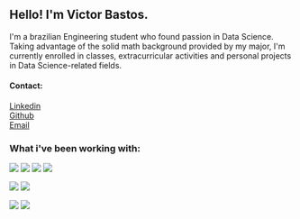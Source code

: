 <strong>
    <h2>Hello! I'm Victor Bastos.</h2>
</strong>

<p >
    I'm a brazilian Engineering student who found passion in Data Science. Taking advantage of the solid math background provided by my major, I'm currently enrolled in classes, extracurricular activities and personal projects in Data Science-related fields.
</p>


<h4>
    Contact:
</h4>

<p >
    <a href="https://www.linkedin.com/in/victor-bastos7/">Linkedin</a>
    <br>
    <a href="https://https://github.com/victor-bastos">Github</a>
    <br>
    <a href="mailto:victorhugo.o.bastos@gmail.com">Email</a>
</p>

<h3>
    What i've been working with:
</h3>

![](https://img.shields.io/badge/-Python-informational?style=for-the-badge&logo=python&color=000000)
![](https://img.shields.io/badge/R-276DC3?style=for-the-badge&logo=r&logoColor=white)
![](https://img.shields.io/badge/PostgreSQL-316192?style=for-the-badge&logo=postgresql&logoColor=white)
![](https://img.shields.io/badge/-GitHub-informational?style=for-the-badge&logo=github&&color=000000)



![](https://img.shields.io/badge/scikit_learn-F7931E?style=for-the-badge&logo=scikit-learn&logoColor=white)
![](https://img.shields.io/badge/TensorFlow-FF6F00?style=for-the-badge&logo=TensorFlow&logoColor=white)




![](https://img.shields.io/badge/Google%20Sheets-34A853?style=for-the-badge&logo=google-sheets&logoColor=white)
![](https://img.shields.io/badge/PowerBI-F2C811?style=for-the-badge&logo=Power%20BI&logoColor=white)



<br />
<br />

